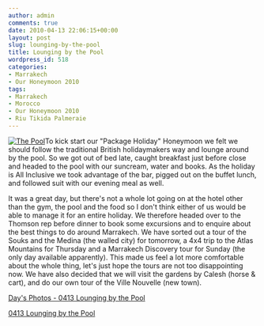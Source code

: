 ```yaml
---
author: admin
comments: true
date: 2010-04-13 22:06:15+00:00
layout: post
slug: lounging-by-the-pool
title: Lounging by the Pool
wordpress_id: 518
categories:
- Marrakech
- Our Honeymoon 2010
tags:
- Marrakech
- Morocco
- Our Honeymoon 2010
- Riu Tikida Palmeraie
---
```


[![The Pool](http://travel.perry-online.me.uk/files/2010/04/the_pool-150x150.jpg)](http://travel.perry-online.me.uk/files/2010/04/the_pool.jpg)To kick start our "Package Holiday" Honeymoon we felt we should follow the traditional British holidaymakers way and lounge around by the pool. So we got out of bed late, caught breakfast just before close and headed to the pool with our suncream, water and books. As the holiday is All Inclusive we took advantage of the bar, pigged out on the buffet lunch, and followed suit with our evening meal as well.

It was a great day, but there's not a whole lot going on at the hotel other than the gym, the pool and the food so I don't think either of us would be able to manage it for an entire holiday. We therefore headed over to the Thomson rep before dinner to book some excursions and to enquire about the best things to do around Marrakech. We have sorted out a tour of the Souks and the Medina (the walled city) for tomorrow, a 4x4 trip to the Atlas Mountains for Thursday and a Marrakech Discovery tour for Sunday (the only day available apparently). This made us feel a lot more comfortable about the whole thing, let's just hope the tours are not too disappointing now. We have also decided that we will visit the gardens by Calesh (horse & cart), and do our own tour of the Ville Nouvelle (new town).


[Day's Photos - 0413 Lounging by the Pool](http://photos.perry-online.me.uk/travel/2010/0412-0419-our-honeymoon/0413-lounging-by-the-pool/)





[0413 Lounging by the Pool](../photos/index.php?sfpg=MjAxMC8wNDEyLTA0MTkgT3VyIEhvbmV5bW9vbi8wNDEzIExvdW5naW5nIGJ5IHRoZSBQb29sLyoqKioqNjU4NjdjZTZjODQxMTg0ZjMzNDYxMmQ3NDEzMGExMDM&.jpg)
